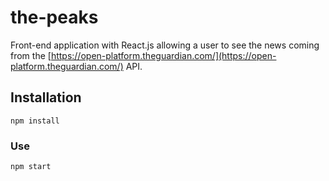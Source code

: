 # the-peaks

Front-end application with React.js allowing a user to see the news coming from the [https://open-platform.theguardian.com/](https://open-platform.theguardian.com/) API.

## Installation
```
npm install
```

### Use
```
npm start
```

